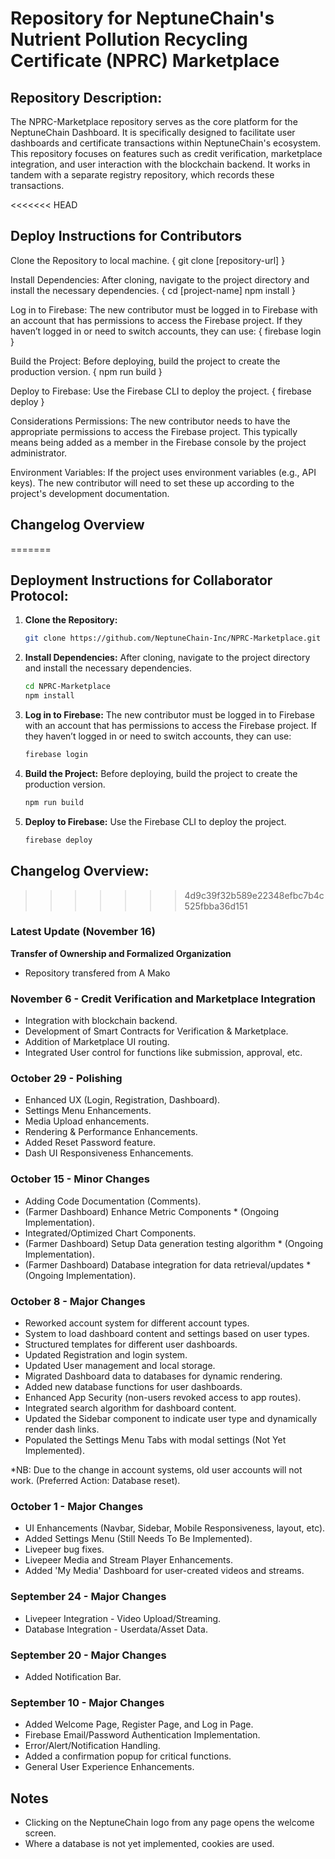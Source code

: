 # Repository for NeptuneChain's Nutrient Pollution Recycling Certificate (NPRC) Marketplace

## Repository Description:
The NPRC-Marketplace repository serves as the core platform for the NeptuneChain Dashboard. It is specifically designed to facilitate user dashboards and certificate transactions within NeptuneChain's ecosystem. This repository focuses on features such as credit verification, marketplace integration, and user interaction with the blockchain backend. It works in tandem with a separate registry repository, which records these transactions.

<<<<<<< HEAD
## Deploy Instructions for Contributors
Clone the Repository to local machine.
{ 
    git clone [repository-url] 
}

Install Dependencies: After cloning, navigate to the project directory and install the necessary dependencies.
{
    cd [project-name]
    npm install
}

Log in to Firebase: The new contributor must be logged in to Firebase with an account that has permissions to access the Firebase project. If they haven’t logged in or need to switch accounts, they can use:
{
firebase login
}

Build the Project: Before deploying, build the project to create the production version.
{
npm run build
}

Deploy to Firebase: Use the Firebase CLI to deploy the project.
{
firebase deploy
}

Considerations
Permissions: The new contributor needs to have the appropriate permissions to access the Firebase project. This typically means being added as a member in the Firebase console by the project administrator.

Environment Variables: If the project uses environment variables (e.g., API keys). The new contributor will need to set these up according to the project's development documentation.

## Changelog Overview
=======
## Deployment Instructions for Collaborator Protocol:

1. **Clone the Repository:**
   ```bash
   git clone https://github.com/NeptuneChain-Inc/NPRC-Marketplace.git
   ```

2. **Install Dependencies:**
   After cloning, navigate to the project directory and install the necessary dependencies.
   ```bash
   cd NPRC-Marketplace
   npm install
   ```

3. **Log in to Firebase:**
   The new contributor must be logged in to Firebase with an account that has permissions to access the Firebase project. If they haven’t logged in or need to switch accounts, they can use:
   ```bash
   firebase login
   ```

4. **Build the Project:**
   Before deploying, build the project to create the production version.
   ```bash
   npm run build
   ```

5. **Deploy to Firebase:**
   Use the Firebase CLI to deploy the project.
   ```bash
   firebase deploy
   ```

## Changelog Overview:
>>>>>>> 4d9c39f32b589e22348efbc7b4c525fbba36d151

### Latest Update (November 16)
**Transfer of Ownership and Formalized Organization**
- Repository transfered from A Mako

### November 6 - Credit Verification and Marketplace Integration
- Integration with blockchain backend.
- Development of Smart Contracts for Verification & Marketplace.
- Addition of Marketplace UI routing.
- Integrated User control for functions like submission, approval, etc.

### October 29 - Polishing
- Enhanced UX (Login, Registration, Dashboard).
- Settings Menu Enhancements.
- Media Upload enhancements.
- Rendering & Performance Enhancements.
- Added Reset Password feature.
- Dash UI Responsiveness Enhancements.

### October 15 - Minor Changes
- Adding Code Documentation (Comments).
- (Farmer Dashboard) Enhance Metric Components * (Ongoing Implementation).
- Integrated/Optimized Chart Components.
- (Farmer Dashboard) Setup Data generation testing algorithm * (Ongoing Implementation).
- (Farmer Dashboard) Database integration for data retrieval/updates * (Ongoing Implementation).

### October 8 - Major Changes
- Reworked account system for different account types.
- System to load dashboard content and settings based on user types.
- Structured templates for different user dashboards.
- Updated Registration and login system.
- Updated User management and local storage.
- Migrated Dashboard data to databases for dynamic rendering.
- Added new database functions for user dashboards.
- Enhanced App Security (non-users revoked access to app routes).
- Integrated search algorithm for dashboard content.
- Updated the Sidebar component to indicate user type and dynamically render dash links.
- Populated the Settings Menu Tabs with modal settings (Not Yet Implemented).

*NB: Due to the change in account systems, old user accounts will not work. (Preferred Action: Database reset).

### October 1 - Major Changes
- UI Enhancements (Navbar, Sidebar, Mobile Responsiveness, layout, etc).
- Added Settings Menu (Still Needs To Be Implemented).
- Livepeer bug fixes.
- Livepeer Media and Stream Player Enhancements.
- Added 'My Media' Dashboard for user-created videos and streams.

### September 24 - Major Changes
- Livepeer Integration - Video Upload/Streaming.
- Database Integration - Userdata/Asset Data.

### September 20 - Major Changes
- Added Notification Bar.

### September 10 - Major Changes
- Added Welcome Page, Register Page, and Log in Page.
- Firebase Email/Password Authentication Implementation.
- Error/Alert/Notification Handling.
- Added a confirmation popup for critical functions.
- General User Experience Enhancements.

## Notes
- Clicking on the NeptuneChain logo from any page opens the welcome screen.
- Where a database is not yet implemented, cookies are used.
